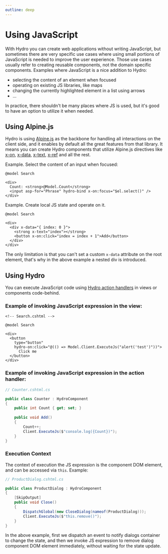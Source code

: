 ```yaml
---
outline: deep
---
```


# Using JavaScript

With Hydro you can create web applications without writing JavaScript, but
sometimes there are very specific use cases where using small portions of JavaScript is needed to improve
the user experience. Those use cases usually refer to creating reusable components, not the domain specific components. Examples where JavaScript is a nice addition to Hydro:
- selecting the content of an element when focused
- operating on existing JS libraries, like maps
- changing the currently highlighted element in a list using arrows
- ...

In practice, there shouldn't be many places where JS is used, but it's good to have
an option to utilize it when needed.

## Using Alpine.js

Hydro is using [Alpine.js](https://alpinejs.dev/) as the backbone for handling all interactions on the client side,
and it enables by default all the great features from that library. It means you can create
Hydro components that utilize Alpine.js directives like [x-on](https://alpinejs.dev/directives/on), [x-data](https://alpinejs.dev/directives/data), [x-text](https://alpinejs.dev/directives/text), [x-ref](https://alpinejs.dev/directives/ref) and all the rest.

Example. Select the content of an input when focused:
```razor
@model Search

<div>
  Count: <strong>@Model.Count</strong>
  <input asp-for="Phrase" hydro-bind x-on:focus="$el.select()" />
</div>
```

Example. Create local JS state and operate on it.
```razor
@model Search

<div>
  <div x-data="{ index: 0 }">
    <strong x-text="index"></strong>
    <button x-on:click="index = index + 1">Add</button>
  </div>
</div>
```

The only limitation is that you can't set a custom `x-data` attribute on the root element, that's why in the above example a nested div is introduced.

## Using Hydro

You can execute JavaScript code using [Hydro action handlers](/features/actions) in views or components code-behind.

### Example of invoking JavaScript expression in the view:

```razor
<!-- Search.cshtml -->

@model Search

<div>
  <button
    type="button"
    hydro-on:click="@(() => Model.Client.ExecuteJs("alert('test')"))">
      Click me
  </button>
</div>
```

### Example of invoking JavaScript expression in the action handler:

```c#
// Counter.cshtml.cs

public class Counter : HydroComponent
{
    public int Count { get; set; }
    
    public void Add()
    {
        Count++;
        Client.ExecuteJs($"console.log({Count})");
    }
}
```

### Execution Context

The context of execution the JS expression is the component DOM element, and can be accessed via `this`. Example:

```c#
// ProductDialog.cshtml.cs

public class ProductDialog : HydroComponent
{
    [SkipOutput]
    public void Close()
    {
        DispatchGlobal(new CloseDialog(nameof(ProductDialog)));
        Client.ExecuteJs($"this.remove()");
    }
}
```

In the above example, first we dispatch an event to notify dialogs container to change the state, and then we invoke JS expression
to remove dialog component DOM element immediately, without waiting for the state update.